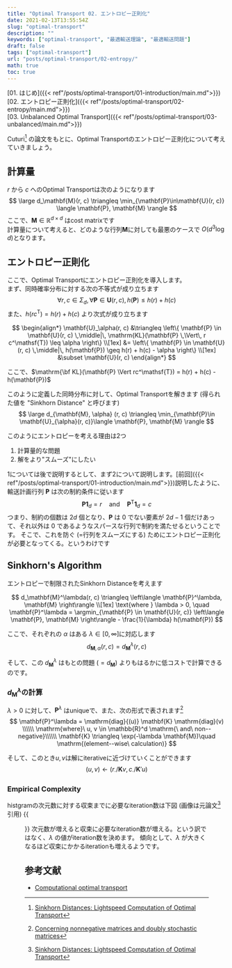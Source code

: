 ```yaml
---
title: "Optimal Transport 02. エントロピー正則化"
date: 2021-02-13T13:55:54Z
slug: "optimal-transport"
description: ""
keywords: ["optimal-transport", "最適輸送理論", "最適輸送問題"]
draft: false
tags: ["optimal-transport"]
url: "posts/optimal-transport/02-entropy/"
math: true
toc: true
---
```

[01. はじめ]({{< ref"/posts/optimal-transport/01-introduction/main.md">}})  
[02. エントロピー正則化]({{< ref"/posts/optimal-transport/02-entropy/main.md">}})  
[03. Unbalanced Optimal Transport]({{< ref"/posts/optimal-transport/03-unbalanced/main.md">}})  

Cuturi[^fn1] の論文をもとに、Optimal Transportのエントロピー正則化について考えていきましょう。

## 計算量
$r$ から $c$ へのOptimal Transportは次のようになります
$$
\large
d_\mathbf{M}(r, c) \triangleq \min_{\mathbf{P}\in\mathbf{U}(r, c)} \langle \mathbf{P}, \mathbf{M} \rangle
$$
ここで、$\mathbf{M} \in \mathbb{R}^{d\times d}$ はcost matrixです  
計算量について考えると、どのような行列$\mathbf{M}$に対しても最悪のケースで $O(d^3 \log d)$となります。

## エントロピー正則化
ここで、Optimal Transportにエントロピー正則化を導入します。  
まず、同時確率分布に対する次の不等式が成り立ちます
$$
\forall r, c \in \Sigma_d, \forall \mathbf{P} \in \mathbf{U} (r, c), h(\mathbf{P}) \leq h(r) + h(c)
$$
また、$h(rc^\mathsf{T}) = h(r) + h(c)$ より次式が成り立ちます

$$
\begin{align*}
\mathbf{U}_\alpha(r, c) 
&\triangleq \left\{ \mathbf{P} \in \mathbf{U}(r, c) \,\middle|\, \mathrm{KL}(\mathbf{P} \,\Vert\, r c^\mathsf{T}) \leq \alpha \right\} \\[1ex]
&= \left\{ \mathbf{P} \in \mathbf{U}(r, c) \,\middle|\, h(\mathbf{P}) \geq h(r) + h(c) - \alpha \right\} \\[1ex]
&\subset \mathbf{U}(r, c)
\end{align*}
$$

ここで、$\mathrm{\bf KL}(\mathbf{P} \Vert rc^\mathsf{T}) = h(r) + h(c) - h(\mathbf{P})$

このように定義した同時分布に対して、Optimal Transportを解きます (得られた値を "Sinkhorn Distance" と呼びます) 
$$
\large
d_{\mathbf{M}, \alpha} (r, c) \triangleq \min_{\mathbf{P}\in \mathbf{U}_{\alpha}(r, c)}\langle \mathbf{P}, \mathbf{M} \rangle
$$

このようにエントロピーを考える理由は2つ
1. 計算量的な問題
2. 解をより"スムーズ"にしたい

1については後で説明するとして、まず2について説明します。[前回]({{< ref"/posts/optimal-transport/01-introduction/main.md">}})説明したように、
輸送計画行列 $\mathbf{P}$ は次の制約条件に従います
$$
\mathbf{P}\mathbf{1}_d = r \mathrm{\quad and\quad } \mathbf{P}^\mathsf{T}\mathbf{1}_d = c
$$
つまり、制約の個数は $2d$ 個となり、$\mathbf{P}$ は $0$ でない要素が $2d-1$ 個だけあって、それ以外は $0$ であるようなスパースな行列で制約を満たせるということです。
そこで、これを防ぐ (=行列をスムーズにする) ためにエントロピー正則化が必要となってくる。というわけです

## Sinkhorn's Algorithm
エントロピーで制限されたSinkhorn Distanceを考えます

$$
d_\mathbf{M}^\lambda(r, c) \triangleq \left\langle \mathbf{P}^\lambda, \mathbf{M} \right\rangle \\[1ex]
\text{where } \lambda > 0, \quad 
\mathbf{P}^\lambda = \argmin_{\mathbf{P} \in \mathbf{U}(r, c)} \left\langle \mathbf{P}, \mathbf{M} \right\rangle - \frac{1}{\lambda} h(\mathbf{P})
$$

ここで、それぞれの $\alpha$ はある $\lambda\in [0, \infty]$に対応します
$$
d_{\mathbf{M}, \alpha} (r, c) = d_\mathbf{M}^\lambda (r, c)
$$

そして、この $d_\mathbf{M}^\lambda$ はもとの問題 ($=d_\mathbf{M}$) よりもはるかに低コストで計算できるのです。

### $d_\mathbf{M}^\lambda$の計算
$\lambda > 0$ に対して、$\mathbf{P}^\lambda$ はuniqueで、また、次の形式で表されます[^fn2]
$$
\mathbf{P}^\lambda = \mathrm{diag}{(u)} \mathbf{K} \mathrm{diag}(v) \\\\\\
\mathrm{where}\ u, v \in \mathbb{R}^d \mathrm{\ and\ non--negative}\\\\\\
\mathbf{K} \triangleq \exp(-\lambda \mathbf{M})\quad \mathrm{(element--wise\ calculation)}
$$

そして、このとき$u, v$は解にiterativeに近づけていくことができます
$$
(u, v) \leftarrow (r_\cdot/\mathbf{K}v, c_\cdot/\mathbf{K}'u)
$$

### Empirical Complexity
histgramの次元数に対する収束までに必要なiteration数は下図 (画像は元論文[^fn1] 引用)
{{<figure src="images/empirical.png">}}
次元数が増えると収束に必要なiteration数が増える。という訳ではなく、$\lambda$ の値がiteration数を決めます。
傾向として、$\lambda$ が大きくなるほど収束にかかるiterationも増えるようです。

## 参考文献  
- [Computational optimal transport](https://arxiv.org/abs/1803.00567)

[^fn1]: [Sinkhorn Distances:
Lightspeed Computation of Optimal Transport](https://papers.nips.cc/paper/2013/hash/af21d0c97db2e27e13572cbf59eb343d-Abstract.html)

[^fn2]: [Concerning nonnegative matrices and doubly stochastic matrices](https://projecteuclid.org/euclid.pjm/1102992505)
